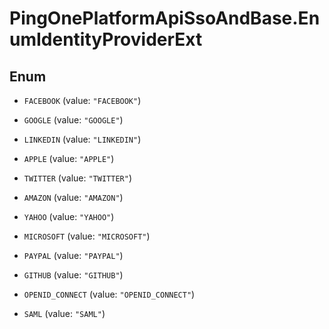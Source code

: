# PingOnePlatformApiSsoAndBase.EnumIdentityProviderExt

## Enum


* `FACEBOOK` (value: `"FACEBOOK"`)

* `GOOGLE` (value: `"GOOGLE"`)

* `LINKEDIN` (value: `"LINKEDIN"`)

* `APPLE` (value: `"APPLE"`)

* `TWITTER` (value: `"TWITTER"`)

* `AMAZON` (value: `"AMAZON"`)

* `YAHOO` (value: `"YAHOO"`)

* `MICROSOFT` (value: `"MICROSOFT"`)

* `PAYPAL` (value: `"PAYPAL"`)

* `GITHUB` (value: `"GITHUB"`)

* `OPENID_CONNECT` (value: `"OPENID_CONNECT"`)

* `SAML` (value: `"SAML"`)


